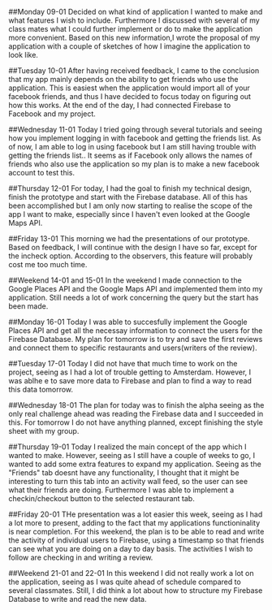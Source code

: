 ##Monday 09-01
Decided on what kind of application I wanted to make and what features I wish to include. Furthermore I discussed with several of my
class mates what I could further implement or do to make the application more convenient. Based on this new information,I wrote the
proposal of my application with a couple of sketches of how I imagine the application to look like.

##Tuesday 10-01
After having received feedback, I came to the conclusion that my app mainly depends on the ability to get friends who use the application.
This is easiest when the application would import all of your facebook friends, and thus I have decided to focus today on figuring out how 
this works. At the end of the day, I had connected Firebase to Facebook and my project.

##Wednesday 11-01
Today I tried going through several tutorials and seeing how you implement logging in with facebook and getting the friends list. As of 
now, I am able to log in using facebook but I am still having trouble with getting the friends list.. It seems as if Facebook only allows
the names of friends who also use the application so my plan is to make a new facebook account to test this.

##Thursday 12-01
For today, I had the goal to finish my technical design, finish the prototype and start with the Firebase database. All of this has been accomplished but I am only now starting to realise the scope of the app I want to make, especially since I haven't even looked at the Google Maps API.

##Friday 13-01
This morning we had the presentations of our prototype. Based on feedback, I will continue with the design I have so far, except for the incheck option. According to the observers, this feature will probably cost me too much time.

##Weekend 14-01 and 15-01
In the weekend I made connection to the Google Places API and the Google Maps API and implemented them into my application. Still needs a lot of work concerning the query but the start has been made. 

##Monday 16-01
Today I was able to succesfully implement the Google Places API and get all the necessay information to connect the users for the Firebase Database. My plan for tomorrow is to try and save the first reviews and connect them to specific restaurants and users(writers of the review). 

##Tuesday 17-01
Today I did not have that much time to work on the project, seeing as I had a lot of trouble getting to Amsterdam. However, I was ablhe e to save more data to Firebase and plan to find a way to read this data tomorrow. 

##Wednesday 18-01
The plan for today was to finish the alpha seeing as the only real challenge ahead was reading the Firebase data and I succeeded in this. For tomorrow I do not have anything planned, except finishing the style sheet with my group.

##Thursday 19-01
Today I realized the main concept of the app which I wanted to make. However, seeing as I still have a couple of weeks to go, I wanted to add some extra features to expand my application. Seeing as the "Friends" tab doesnt have any functionality, I thought that it might be interesting to turn this tab into an activity wall feed, so the user can see what their friends are doing. Furthermore I was able to implement a checkin/checkout button to the selected restaurant tab. 

##Friday 20-01
THe presentation was a lot easier this week, seeing as I had a lot more to present, adding to the fact that my applications functioninality is near completion. For this weekend, the plan is to be able to read and write the activity of individual users to Firebase, using a timestamp so that friends can see what you are doing on a day to day basis. The activities I wish to follow are checking in and writing a review.

##Weekend 21-01 and 22-01
In this weekend I did not really work a lot on the application, seeing as I was quite ahead of schedule compared to several classmates. Still, I did think a lot about how to structure my Firebase Database to write and read the new data.


